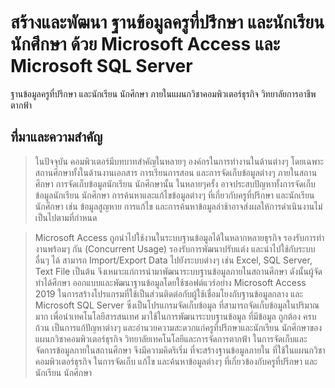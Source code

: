 # สร้างและพัฒนา ฐานข้อมูลครูที่ปรึกษา และนักเรียน นักศึกษา ด้วย Microsoft Access และ Microsoft SQL Server
ฐานข้อมูลครูที่ปรึกษา และนักเรียน นักศึกษา ภายในแผนกวิชาคอมพิวเตอร์ธุรกิจ วิทยาลัยการอาชีพตากฟ้า

## ที่มาและความสำคัญ
>  ในปัจจุบัน คอมพิวเตอร์มีบทบาทสำคัญในหลายๆ องค์กรในการทำงานในด้านต่างๆ โดยเฉพาะสถานศึกษาทั้งในด้านงานเอกสาร การเรียนการสอน และการจัดเก็บข้อมูลต่างๆ ภายในสถานศึกษา     การจัดเก็บข้อมูลนักเรียน นักศึกษานั้น ในหลายๆครั้ง อาจประสบปัญหาทั้งการจัดเก็บข้อมูลนักเรียน นักศึกษา การค้นหาและแก้ไขข้อมูลต่างๆ ที่เกี่ยวกับครูที่ปรึกษา และนักเรียน นักศึกษา เช่น ข้อมูลสูญหาย การแก้ไข และการค้นหาข้อมูลล่าช้าอาจส่งผลให้การดำเนินงานไม่เป็นไปตามที่กำหนด


>	Microsoft Access ถูกนำไปใช้งานในระบบฐานข้อมูลได้ในหลากหลายธุรกิจ รองรับการทำงานพร้อมๆ กัน (Concurrent Usage) รองรับการพัฒนาปรับแต่ง และนำไปใช้กับระบบอื่นๆ ได้ สามารถ Import/Export Data ไปยังระบบต่างๆ เช่น Excel, SQL Server, Text File เป็นต้น จึงเหมาะแก่การนำมาพัฒนาระบบฐานข้อมูลภายในสถานศึกษา
ดังนั้นผู้จัดทำได้ศึกษา ออกแบบและพัฒนาฐานข้อมูลโดยใช้ซอฟต์แวร์อย่าง Microsoft Access 2019 ในการสร้างโปรแกรมที่ใช้เป็นส่วนติดต่อกับผู้ใช้เชื่อมโยงกับฐานข้อมูลกลาง และ Microsoft SQL Server ซึ่งเป็นโปรแกรมจัดเก็บข้อมูล ที่สามารถจัดเก็บข้อมูลในปริมาณมาก เพื่อนำเทคโนโลยีสารสนเทศ มาใช้ในการพัฒนาระบบฐานข้อมูล ที่มีข้อมูล ถูกต้อง ครบถ้วน เป็นการแก้ปัญหาต่างๆ และอำนวยความสะดวกแก่ครูที่ปรึกษาและนักเรียน นักศึกษาของแผนกวิชาคอมพิวเตอร์ธุรกิจ วิทยาลัยเทคโนโลยีและการจัดการตากฟ้า ในการจัดเก็บและจัดการข้อมูลภายในสถานศึกษา จึงมีความคิดริเริ่ม ที่จะสร้างฐานข้อมูลภายใน ที่ใช้ในแผนกวิชาคอมพิวเตอร์ธุรกิจ ในการจัดเก็บ แก้ไข และค้นหาข้อมูลต่างๆ ที่เกี่ยวข้องกับครูที่ปรึกษา และนักเรียน นักศึกษา 

